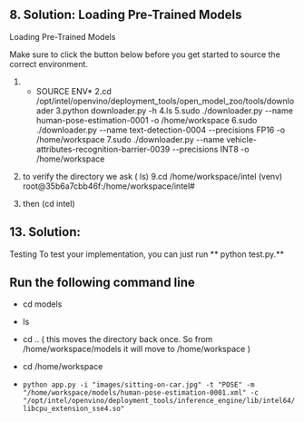
## 8. Solution: Loading Pre-Trained Models

 Loading Pre-Trained Models

Make sure to click the button below before you get started to source the correct environment.

1. * SOURCE ENV*
2.cd /opt/intel/openvino/deployment_tools/open_model_zoo/tools/downloader
3.python downloader.py -h
4.ls
5.sudo ./downloader.py --name human-pose-estimation-0001 -o /home/workspace
6.sudo ./downloader.py --name text-detection-0004 --precisions FP16 -o /home/workspace
7.sudo ./downloader.py --name vehicle-attributes-recognition-barrier-0039 --precisions INT8 -o /home/workspace
8. to verify the directory we ask  ( ls)
9.cd /home/workspace/intel
(venv) root@35b6a7cbb46f:/home/workspace/intel#

10. then (cd intel)

## 13. Solution:

Testing
To test your implementation, you can just run ** python test.py.**


## Run the following command line

- cd models 

- ls

- cd ..   ( this moves the directory back once. So from /home/workspace/models it will move to /home/workspace )

-  cd /home/workspace

- `python app.py -i "images/sitting-on-car.jpg" -t "POSE" -m "/home/workspace/models/human-pose-estimation-0001.xml" -c "/opt/intel/openvino/deployment_tools/inference_engine/lib/intel64/libcpu_extension_sse4.so"`

